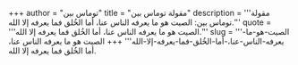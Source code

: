 +++
author = "توماس بين"
title = "مقولة توماس بين"
description = '''مقولة توماس بين: الصيت هو ما يعرفه الناس عنا، أما الخُلق فما يعرفه إلا الله.'''
quote = '''الصيت هو ما يعرفه الناس عنا، أما الخُلق فما يعرفه إلا الله.'''
slug = '''الصيت-هو-ما-يعرفه-الناس-عنا،-أما-الخُلق-فما-يعرفه-إلا-الله'''
+++
الصيت هو ما يعرفه الناس عنا، أما الخُلق فما يعرفه إلا الله.
